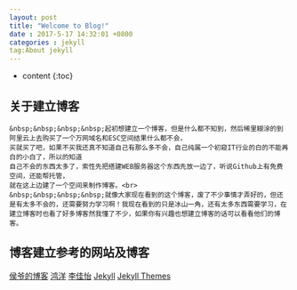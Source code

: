 ```yaml
---
layout: post
title: "Welcome to Blog!"
date : 2017-5-17 14:32:01 +0800
categories : jekyll
tag:About jekyll
---
```


* content
{:toc}



关于建立博客
---------------------------
	&nbsp;&nbsp;&nbsp;&nbsp;起初想建立一个博客，但是什么都不知到，然后稀里糊涂的到阿里云上去购买了一个万网域名和ESC空间结果什么都不会，
	买就买了吧，如果不买我还真不知道自己有那么多不会，自己纯属一个初窥IT行业的白的不能再白的小白了，所以的知道
	自己不会的东西太多了，索性先把搭建WEB服务器这个东西先放一边了，听说Github上有免费空间，还能帮托管，
	就在这上边建了一个空间来制作博客。<br>
	&nbsp;&nbsp;&nbsp;&nbsp;就像大家现在看到的这个博客，废了不少事情才弄好的，但还是有太多不会的，还需要努力学习啊！我现在看到的只是冰山一角，还有太多东西需要学习，在建立博客时也看了好多博客然我懂了不少，如果你有兴趣也想建立博客的话可以看看他们的博客。

博客建立参考的网站及博客
---------------------------
[侯爷的博客](http://www.houye.xyz/)
[鸿洋](http://blog.csdn.net/lmj623565791/article/details/51319147)
[李佳怡](http://www.cnblogs.com/lijiayi/p/githubpages.html)
[Jekyll](http://jekyll.com.cn/)
[Jekyll Themes](http://jekyllthemes.org/)